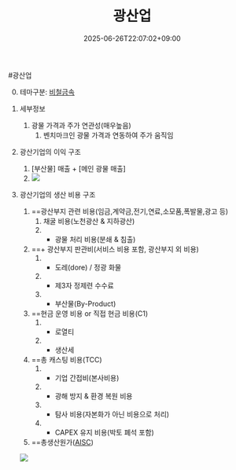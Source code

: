 ﻿---
title: "광산업"
date: 2025-06-26T22:07:02+09:00
lastmod: 2025-06-26T22:07:02+09:00
type: docs
sidebar:
  open: true
weight: 2
---
<div style="display:none">
  <meta property="article:published_time" content="2025-06-26T13:07:02Z" />
  <meta property="article:modified_time" content="2025-06-26T13:07:02Z" />
</div>
#광산업 

0. 테마구분: [비철금속](/industry-study/비철금속/)

1. 세부정보
	1. 광물 가격과 주가 연관성(매우높음)
		1. 벤치마크인 광물 가격과 연동하여 주가 움직임

2. 광산기업의 이익 구조
	1. [부산물] 매출 + [메인 광물 매출]
	2. ![](https://i.imgur.com/QoEh9A9.png)

3. 광산기업의 생산 비용 구조
	1. ==광산부지 관련 비용(임금,계약금,전기,연료,소모품,폭발물,광고 등)
		1. 채굴 비용(노천광산 & 지하광산)
		2. + 광물 처리 비용(분쇄 & 침출) 
	2. ==+ 광산부지 판관비(서비스 비용 포함, 광산부지 외 비용)
		1. + 도레(dore) / 정광 화물
		2. + 제3자 정제련 수수료
		3. - 부산물(By-Product)
	3. ==현금 운영 비용 or 직접 현금 비용(C1)
		1. + 로열티
		2. + 생산세
	4. ==총 캐스팅 비용(TCC)
		1. + 기업 간접비(본사비용)
		2. + 광해 방지 & 환경 복원 비용
		3. + 탐사 비용(자본화가 아닌 비용으로 처리)
		4. + CAPEX 유지 비용(박토 폐석 포함)
	5. ==총생산원가([AISC](/industry-study/aisc/))

	![](https://i.imgur.com/TLCdXv7.png)
